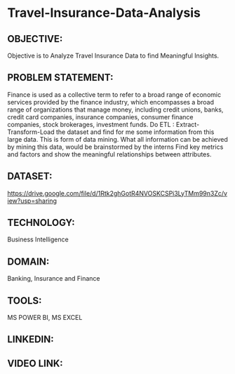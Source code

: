 # Travel-Insurance-Data-Analysis
## OBJECTIVE:
Objective is to Analyze Travel Insurance Data to find Meaningful Insights.
## PROBLEM STATEMENT:
Finance is used as a collective term to refer to a broad range of economic services provided by 
the finance industry, which encompasses a broad range of organizations that manage money, 
including credit unions, banks, credit card companies, insurance companies, consumer finance 
companies, stock brokerages, investment funds.
Do ETL : Extract-Transform-Load the dataset and find for me 
some information from this large data. This is form of data mining.
What all information can be achieved by mining this data, would be
brainstormed by the interns
Find key metrics and factors and show the meaningful relationships between attributes.
## DATASET: 
https://drive.google.com/file/d/1Rtk2ghGotR4NVOSKCSPi3LyTMm99n3Zc/view?usp=sharing
## TECHNOLOGY:
Business Intelligence
## DOMAIN:
Banking, Insurance and Finance
## TOOLS:
MS POWER BI, MS EXCEL
## LINKEDIN: 

## VIDEO LINK:
